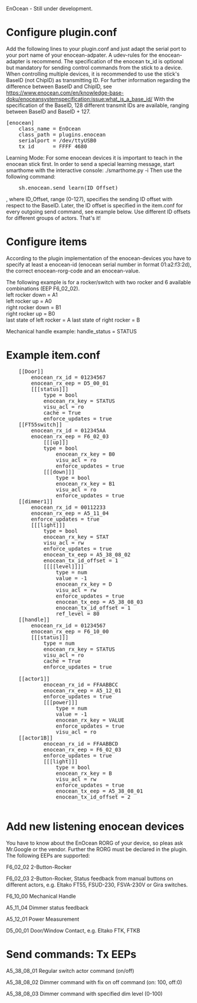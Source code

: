 EnOcean - Still under development.

  
Configure plugin.conf 
=
  
Add the following lines to your plugin.conf and just adapt the serial port to your port name of your enocean-adpater.
A udev-rules for the enocean-adapter is recommend. The specification of the enocean tx_id is optional but mandatory for sending control commands from the stick to a device. When controlling multiple devices, it is recommended to use the stick's BaseID (not ChipID) as transmitting ID. 
For further information regarding the difference between BaseID and ChipID, see https://www.enocean.com/en/knowledge-base-doku/enoceansystemspecification:issue:what_is_a_base_id/
With the specification of the BaseID, 128 different transmit IDs are available, ranging between BaseID and BaseID + 127.
  
<pre>
[enocean]
    class_name = EnOcean
    class_path = plugins.enocean
    serialport = /dev/ttyUSB0
    tx_id      = FFFF_4680
</pre>


Learning Mode:
For some enocean devices it is important to teach in the enocean stick first. In order to send a special learning message, start smarthome with the interactive console: ./smarthome.py -i
Then use the following command:
<pre>
	sh.enocean.send_learn(ID_Offset)
</pre>
, where ID_Offset, range (0-127), specifies the sending ID offset with respect to the BaseID. Later, the ID offset is specified in the item.conf for every outgoing send command, see example below.
Use different ID offsets for different groups of actors.
That's it!
  
Configure items
=
  
According to the plugin implementation of the enocean-devices you have to specify at least a enocean-id (enocean serial number in format 01:a2:f3:2d), the correct enocean-rorg-code and an enocean-value. 
   
The following example is for a rocker/switch with two rocker and 6 available combinations (EEP F6_02_02).  
left rocker down = A1  
left rocker up = A0  
right rocker down = B1   
right rocker up = B0  
last state of left rocker = A
last state of right rocker = B

Mechanical handle example:
handle_status = STATUS

Example item.conf
=
<pre>
	[[Door]]
		enocean_rx_id = 01234567
		enocean_rx_eep = D5_00_01
		[[[status]]]
			type = bool
			enocean_rx_key = STATUS
			visu_acl = ro
			cache = True
			enforce_updates = true
	[[FT55switch]]
		enocean_rx_id = 012345AA
		enocean_rx_eep = F6_02_03
        	[[[up]]]
			type = bool
           		enocean_rx_key = B0
        		visu_acl = ro
        		enforce_updates = true
    		[[[down]]]
        		type = bool
        		enocean_rx_key = B1
        		visu_acl = ro   
        		enforce_updates = true
	[[dimmer1]]
		enocean_rx_id = 00112233
		enocean_rx_eep = A5_11_04
		enforce_updates = true
		[[[light]]]
			type = bool
			enocean_rx_key = STAT
			visu_acl = rw
			enforce_updates = true
			enocean_tx_eep = A5_38_08_02
			enocean_tx_id_offset = 1
			[[[[level]]]]
				type = num
				value = -1
				enocean_rx_key = D
				visu_acl = rw
				enforce_updates = true
				enocean_tx_eep = A5_38_08_03
				enocean_tx_id_offset = 1
				ref_level = 80
	[[handle]]
		enocean_rx_id = 01234567
		enocean_rx_eep = F6_10_00
		[[[status]]]
			type = num
			enocean_rx_key = STATUS
			visu_acl = ro
			cache = True
			enforce_updates = true

  	[[actor1]]
    		enocean_rx_id = FFAABBCC
    		enocean_rx_eep = A5_12_01
    		enforce_updates = true
    		[[[power]]]
        		type = num
        		value = -1
        		enocean_rx_key = VALUE
        		enforce_updates = true
        		visu_acl = ro  
  	[[actor1B]]
    		enocean_rx_id = FFAABBCD
    		enocean_rx_eep = F6_02_03
    		enforce_updates = true
    		[[[light]]]
        		type = bool
        		enocean_rx_key = B
        		visu_acl = rw   
        		enforce_updates = true
        		enocean_tx_eep = A5_38_08_01
        		enocean_tx_id_offset = 2

</pre> 
	
Add new listening enocean devices
=
  
You have to know about the EnOcean RORG of your device, so pleas ask Mr.Google or the vendor. Further the RORG must be declared in the plugin. The following EEPs are supported:

F6_02_02	2-Button-Rocker

F6_02_03	2-Button-Rocker, Status feedback from manual buttons on different actors, e.g. Eltako FT55, FSUD-230, FSVA-230V or Gira switches.

F6_10_00	Mechanical Handle  

A5_11_04	Dimmer status feedback

A5_12_01	Power Measurement

D5_00_01	Door/Window Contact, e.g. Eltako FTK, FTKB

Send commands: Tx EEPs
=

A5_38_08_01	Regular switch actor command (on/off)

A5_38_08_02	Dimmer command with fix on off command (on: 100, off:0)

A5_38_08_03	Dimmer command with specified dim level (0-100)


